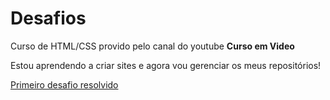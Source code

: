 # Desafios
 Curso de HTML/CSS provido pelo canal do youtube **Curso em Video**

 Estou aprendendo a criar sites e agora vou gerenciar os meus repositórios!

<a href="https://lucasfelipea.github.io/html-css/desafios resolvidos/d001/solucao.html" target="_self">Primeiro desafio resolvido</a>